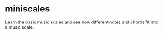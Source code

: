 # miniscales
Learn the basic music scales and see how different notes and chords fit into a music scale.
